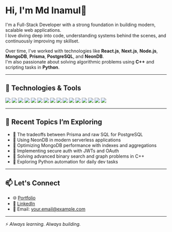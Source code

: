 # Hi, I'm Md Inamul👋

I'm a Full-Stack Developer with a strong foundation in building modern, scalable web applications.  
I love diving deep into code, understanding systems behind the scenes, and continuously improving my skillset.

Over time, I've worked with technologies like **React.js**, **Next.js**, **Node.js**, **MongoDB**, **Prisma**, **PostgreSQL**, and **NeonDB**.  
I'm also passionate about solving algorithmic problems using **C++** and scripting tasks in **Python**.

---

## 🔧 Technologies & Tools

<p align="left">
  <img src="https://img.shields.io/badge/HTML5-E34F26?style=for-the-badge&logo=html5&logoColor=white" />
  <img src="https://img.shields.io/badge/CSS3-1572B6?style=for-the-badge&logo=css3&logoColor=white" />
  <img src="https://img.shields.io/badge/Tailwind-38B2AC?style=for-the-badge&logo=tailwind-css&logoColor=white" />
  <img src="https://img.shields.io/badge/JavaScript-F7DF1E?style=for-the-badge&logo=javascript&logoColor=black" />
  <img src="https://img.shields.io/badge/React-61DAFB?style=for-the-badge&logo=react&logoColor=black" />
  <img src="https://img.shields.io/badge/Next.js-000000?style=for-the-badge&logo=nextdotjs&logoColor=white" />
  <img src="https://img.shields.io/badge/Node.js-339933?style=for-the-badge&logo=nodedotjs&logoColor=white" />
  <img src="https://img.shields.io/badge/Express.js-000000?style=for-the-badge&logo=express&logoColor=white" />
  <img src="https://img.shields.io/badge/Prisma-2D3748?style=for-the-badge&logo=prisma&logoColor=white" />
  <img src="https://img.shields.io/badge/MongoDB-4EA94B?style=for-the-badge&logo=mongodb&logoColor=white" />
  <img src="https://img.shields.io/badge/PostgreSQL-336791?style=for-the-badge&logo=postgresql&logoColor=white" />
  <img src="https://img.shields.io/badge/Neon-1e90ff?style=for-the-badge&logo=data:image/svg+xml;base64,[...]&logoColor=white" />
  <img src="https://img.shields.io/badge/Git-F05032?style=for-the-badge&logo=git&logoColor=white" />
  <img src="https://img.shields.io/badge/Firebase-FFCA28?style=for-the-badge&logo=firebase&logoColor=black" />
  <img src="https://img.shields.io/badge/C++-00599C?style=for-the-badge&logo=cplusplus&logoColor=white" />
  <img src="https://img.shields.io/badge/Python-3776AB?style=for-the-badge&logo=python&logoColor=white" />
</p>

---

## 🧠 Recent Topics I’m Exploring

- 🔖 The tradeoffs between Prisma and raw SQL for PostgreSQL  
- 🔖 Using NeonDB in modern serverless applications  
- 🔖 Optimizing MongoDB performance with indexes and aggregations  
- 🔖 Implementing secure auth with JWTs and OAuth  
- 🔖 Solving advanced binary search and graph problems in C++  
- 🔖 Exploring Python automation for daily dev tasks  

---

## 📫 Let's Connect

- 🌐 [Portfolio](https://your-portfolio-link.com)  
- 💼 [LinkedIn](https://www.linkedin.com/in/md-inamul-201665256/)  
- 📧 Email: your.email@example.com  

---

⚡ *Always learning. Always building.*
